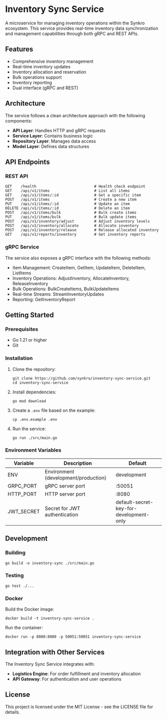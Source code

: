 # Inventory Sync Service

A microservice for managing inventory operations within the Synkro ecosystem. This service provides real-time inventory data synchronization and management capabilities through both gRPC and REST APIs.

## Features

- Comprehensive inventory management
- Real-time inventory updates
- Inventory allocation and reservation
- Bulk operations support
- Inventory reporting
- Dual interface (gRPC and REST)

## Architecture

The service follows a clean architecture approach with the following components:

- **API Layer**: Handles HTTP and gRPC requests
- **Service Layer**: Contains business logic
- **Repository Layer**: Manages data access
- **Model Layer**: Defines data structures

## API Endpoints

### REST API

```
GET    /health                          # Health check endpoint
GET    /api/v1/items                    # List all items
GET    /api/v1/items/:id                # Get a specific item
POST   /api/v1/items                    # Create a new item
PUT    /api/v1/items/:id                # Update an item
DELETE /api/v1/items/:id                # Delete an item
POST   /api/v1/items/bulk               # Bulk create items
PUT    /api/v1/items/bulk               # Bulk update items
POST   /api/v1/inventory/adjust         # Adjust inventory levels
POST   /api/v1/inventory/allocate       # Allocate inventory
POST   /api/v1/inventory/release        # Release allocated inventory
GET    /api/v1/reports/inventory        # Get inventory reports
```

### gRPC Service

The service also exposes a gRPC interface with the following methods:

- Item Management: CreateItem, GetItem, UpdateItem, DeleteItem, ListItems
- Inventory Operations: AdjustInventory, AllocateInventory, ReleaseInventory
- Bulk Operations: BulkCreateItems, BulkUpdateItems
- Real-time Streams: StreamInventoryUpdates
- Reporting: GetInventoryReport

## Getting Started

### Prerequisites

- Go 1.21 or higher
- Git

### Installation

1. Clone the repository:
   ```
   git clone https://github.com/synkro/inventory-sync-service.git
   cd inventory-sync-service
   ```

2. Install dependencies:
   ```
   go mod download
   ```

3. Create a `.env` file based on the example:
   ```
   cp .env.example .env
   ```

4. Run the service:
   ```
   go run ./src/main.go
   ```

### Environment Variables

| Variable | Description | Default |
|----------|-------------|---------|
| ENV | Environment (development/production) | development |
| GRPC_PORT | gRPC server port | :50051 |
| HTTP_PORT | HTTP server port | :8080 |
| JWT_SECRET | Secret for JWT authentication | default-secret-key-for-development-only |

## Development

### Building

```
go build -o inventory-sync ./src/main.go
```

### Testing

```
go test ./...
```

### Docker

Build the Docker image:

```
docker build -t inventory-sync-service .
```

Run the container:

```
docker run -p 8080:8080 -p 50051:50051 inventory-sync-service
```

## Integration with Other Services

The Inventory Sync Service integrates with:

- **Logistics Engine**: For order fulfillment and inventory allocation
- **API Gateway**: For authentication and user operations

## License

This project is licensed under the MIT License - see the LICENSE file for details. 